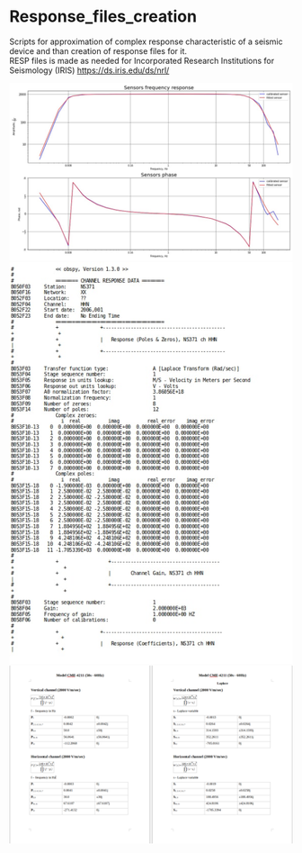 # Response_files_creation
Scripts for approximation of complex response characteristic of a seismic device and than creation of response files for it.  
RESP files is made as needed for  Incorporated Research Institutions for Seismology (IRIS) https://ds.iris.edu/ds/nrl/

![Sample response example](/images/response.jpg?raw=true)
![Sample response file example](/images/resp.jpg?raw=true)
![Sample docx file example](/images/resp_docx.png?raw=true)
